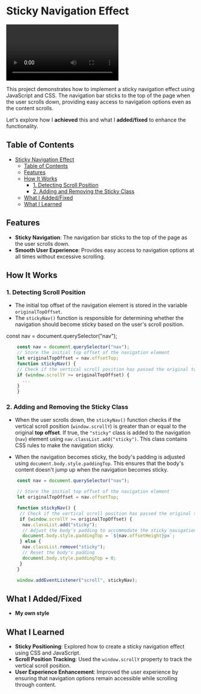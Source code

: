
# Sticky Navigation Effect

<div class="video-container">
  <video controls >
    <source src="./assets/video/showcase.mp4" type="video/mp4">
    Your browser does not support the video tag.
  </video>
</div>

This project demonstrates how to implement a sticky navigation effect using JavaScript and CSS. The navigation bar sticks to the top of the page when the user scrolls down, providing easy access to navigation options even as the content scrolls.

Let's explore how I **achieved** this and what I **added/fixed** to enhance the functionality.

## Table of Contents

- [Sticky Navigation Effect](#sticky-navigation-effect)
  - [Table of Contents](#table-of-contents)
  - [Features](#features)
  - [How It Works](#how-it-works)
    - [1. Detecting Scroll Position](#1-detecting-scroll-position)
    - [2. Adding and Removing the Sticky Class](#2-adding-and-removing-the-sticky-class)
  - [What I Added/Fixed](#what-i-addedfixed)
  - [What I Learned](#what-i-learned)

## Features

- **Sticky Navigation**: The navigation bar sticks to the top of the page as the user scrolls down.
- **Smooth User Experience**: Provides easy access to navigation options at all times without excessive scrolling.

## How It Works

### 1. Detecting Scroll Position

- The initial top offset of the navigation element is stored in the variable `originalTopOffset`.
- The `stickyNav()` function is responsible for determining whether the navigation should become sticky based on the user's scroll position.

const nav = document.querySelector("nav");

```js
    const nav = document.querySelector("nav");
    // Store the initial top offset of the navigation element
    let originalTopOffset = nav.offsetTop;
    function stickyNav() {
    // Check if the vertical scroll position has passed the original top offset
    if (window.scrollY >= originalTopOffset) {
      ...
    }
    }
```

### 2. Adding and Removing the Sticky Class

- When the user scrolls down, the `stickyNav()` function checks if the vertical scroll position (`window.scrollY`) is greater than or equal to the original **top** **offset**. If true, the `"sticky"` class is added to the navigation (`nav`) element using `nav.classList.add("sticky")`. This class contains CSS rules to make the navigation sticky.

- When the navigation becomes sticky, the body's padding is adjusted using `document.body.style.paddingTop`. This ensures that the body's content doesn't jump up when the navigation becomes sticky.

```js
    const nav = document.querySelector("nav");

    // Store the initial top offset of the navigation element
    let originalTopOffset = nav.offsetTop;

    function stickyNav() {
     // Check if the vertical scroll position has passed the original top offset
     if (window.scrollY >= originalTopOffset) {
      nav.classList.add("sticky");
      // Adjust the body's padding to accommodate the sticky navigation
      document.body.style.paddingTop = `${nav.offsetHeight}px`;
     } else {
      nav.classList.remove("sticky");
      // Reset the body's padding
      document.body.style.paddingTop = 0;
     }
    }

    window.addEventListener("scroll", stickyNav);
```

## What I Added/Fixed

- **My own style**

## What I Learned

- **Sticky Positioning**: Explored how to create a sticky navigation effect using CSS and JavaScript.
- **Scroll Position Tracking**: Used the `window.scrollY` property to track the vertical scroll position.
- **User Experience Enhancement**: Improved the user experience by ensuring that navigation options remain accessible while scrolling through content.
